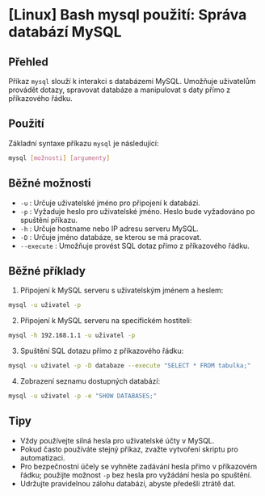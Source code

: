 # [Linux] Bash mysql použití: Správa databází MySQL

## Přehled
Příkaz `mysql` slouží k interakci s databázemi MySQL. Umožňuje uživatelům provádět dotazy, spravovat databáze a manipulovat s daty přímo z příkazového řádku.

## Použití
Základní syntaxe příkazu `mysql` je následující:

```bash
mysql [možnosti] [argumenty]
```

## Běžné možnosti
- `-u` : Určuje uživatelské jméno pro připojení k databázi.
- `-p` : Vyžaduje heslo pro uživatelské jméno. Heslo bude vyžadováno po spuštění příkazu.
- `-h` : Určuje hostname nebo IP adresu serveru MySQL.
- `-D` : Určuje jméno databáze, se kterou se má pracovat.
- `--execute` : Umožňuje provést SQL dotaz přímo z příkazového řádku.

## Běžné příklady
1. Připojení k MySQL serveru s uživatelským jménem a heslem:

```bash
mysql -u uživatel -p
```

2. Připojení k MySQL serveru na specifickém hostiteli:

```bash
mysql -h 192.168.1.1 -u uživatel -p
```

3. Spuštění SQL dotazu přímo z příkazového řádku:

```bash
mysql -u uživatel -p -D databaze --execute "SELECT * FROM tabulka;"
```

4. Zobrazení seznamu dostupných databází:

```bash
mysql -u uživatel -p -e "SHOW DATABASES;"
```

## Tipy
- Vždy používejte silná hesla pro uživatelské účty v MySQL.
- Pokud často používáte stejný příkaz, zvažte vytvoření skriptu pro automatizaci.
- Pro bezpečnostní účely se vyhněte zadávání hesla přímo v příkazovém řádku; použijte možnost `-p` bez hesla pro vyžádání hesla po spuštění.
- Udržujte pravidelnou zálohu databází, abyste předešli ztrátě dat.